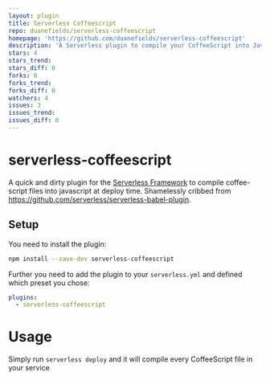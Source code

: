 ```yaml
---
layout: plugin
title: Serverless Coffeescript
repo: duanefields/serverless-coffeescript
homepage: 'https://github.com/duanefields/serverless-coffeescript'
description: 'A Serverless plugin to compile your CoffeeScript into JavaScript at deployment'
stars: 4
stars_trend: 
stars_diff: 0
forks: 0
forks_trend: 
forks_diff: 0
watchers: 4
issues: 3
issues_trend: 
issues_diff: 0
---
```



# serverless-coffeescript

A quick and dirty plugin for the [Serverless Framework](https://serverless.com/) to compile coffee-script files into javascript at deploy time. Shamelessly cribbed from https://github.com/serverless/serverless-babel-plugin.

## Setup

You need to install the plugin:

```bash
npm install --save-dev serverless-coffeescript
```

Further you need to add the plugin to your `serverless.yml` and defined which preset you chose:

```yml
plugins:
  - serverless-coffeescript
```

# Usage

Simply run `serverless deploy` and it will compile every CoffeeScript file in your service
